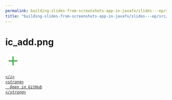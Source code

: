 ```yaml
---
permalink: building-slides-from-screenshots-app-in-javafx/slides---ep/src/main/resources/ic_add.png.html
title: "building-slides-from-screenshots-app-in-javafx/slides---ep/src/main/resources/ic_add.png"
---
```


# ic_add.png
<img src="ic_add.png" alt="ic_add.png" />
<div class="social open-gh-btn my-4">
  <a class="btn btn-github" href="https://github.com/tobiasbriones/blog/tree/main/swe/dev/java/javafx/drawing/productivity/building-slides-from-screenshots-app-in-javafx/slides---ep/src/main/resources/ic_add.png" target="_blank">
    <i class="fab fa-github">
      
    </i>
    <strong>
      Open in GitHub
    </strong>
  </a>
</div>